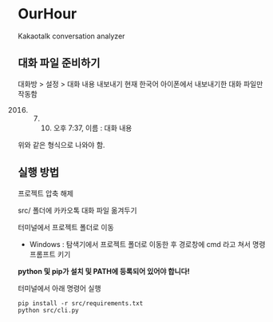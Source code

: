 # OurHour
Kakaotalk conversation analyzer


## 대화 파일 준비하기
대화방 > 설정 > 대화 내용 내보내기
현재 한국어 아이폰에서 내보내기한 대화 파일만 작동함

2016. 7. 10. 오후 7:37, 이름 : 대화 내용

위와 같은 형식으로 나와야 함.

## 실행 방법
프로젝트 압축 해제

src/ 폴더에 카카오톡 대화 파일 옮겨두기

터미널에서 프로젝트 폴더로 이동
 * Windows : 탐색기에서 프로젝트 폴더로 이동한 후 경로창에 cmd 라고 쳐서 명령 프롬프트 키기

**python 및 pip가 설치 및 PATH에 등록되어 있어야 합니다!**

터미널에서 아래 명령어 실행
```
pip install -r src/requirements.txt
python src/cli.py
```